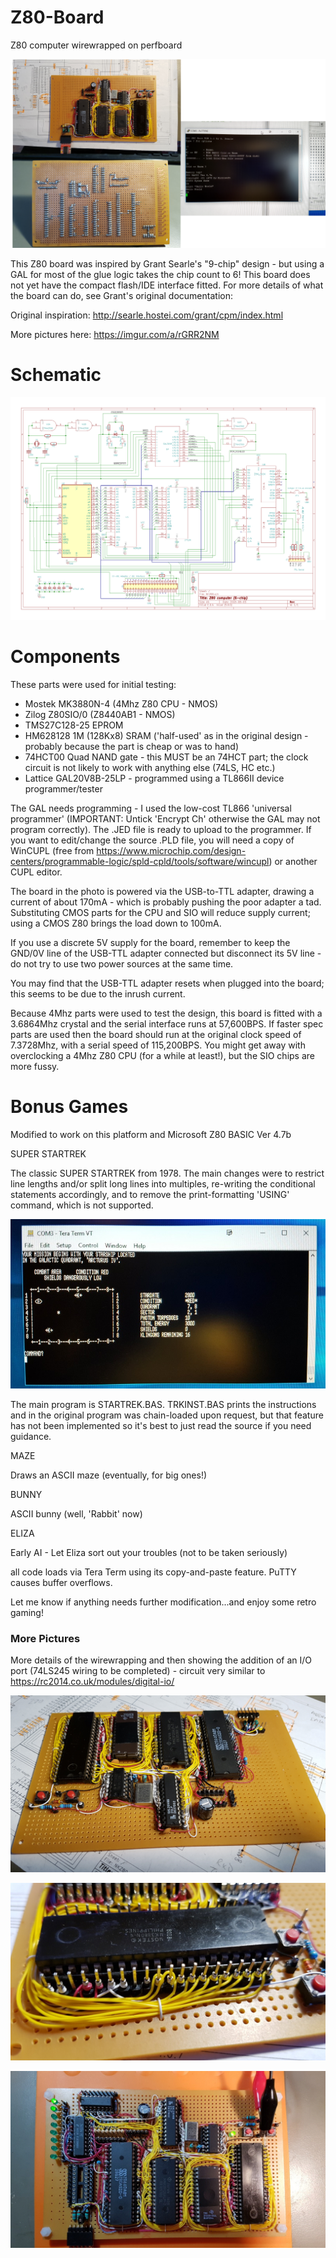 # Z80-Board
Z80 computer wirewrapped on perfboard

![Image](NKZ80montage-small.png)

This Z80 board was inspired by Grant Searle's "9-chip" design - but using a GAL for most of the glue logic takes the chip count to 6! This board does not yet have the compact flash/IDE interface fitted. For more details of what the board can do, see Grant's original documentation:

Original inspiration: http://searle.hostei.com/grant/cpm/index.html

More pictures here: https://imgur.com/a/rGRR2NM

# Schematic

![Image](schematic.png)

# Components

These parts were used for initial testing:

* Mostek MK3880N-4 (4Mhz Z80 CPU - NMOS)
* Zilog Z80SIO/0 (Z8440AB1 - NMOS)
* TMS27C128-25 EPROM
* HM628128 1M (128Kx8) SRAM ('half-used' as in the original design - probably because the part is cheap or was to hand)
* 74HCT00 Quad NAND gate - this MUST be an 74HCT part; the clock circuit is not likely to work with anything else (74LS, HC etc.)
* Lattice GAL20V8B-25LP - programmed using a TL866II device programmer/tester

The GAL needs programming - I used the low-cost TL866 'universal programmer' (IMPORTANT: Untick 'Encrypt Ch' otherwise the GAL may not program correctly). The .JED file is ready to upload to the programmer. If you want to edit/change the source .PLD file, you will need a copy of WinCUPL (free from https://www.microchip.com/design-centers/programmable-logic/spld-cpld/tools/software/wincupl) or another CUPL editor.

The board in the photo is powered via the USB-to-TTL adapter, drawing a current of about 170mA - which is probably pushing the poor adapter a tad. Substituting CMOS parts for the CPU and SIO will reduce supply current; using a CMOS Z80 brings the load down to 100mA.

If you use a discrete 5V supply for the board, remember to keep the GND/0V line of the USB-TTL adapter connected but disconnect its 5V line - do not try to use two power sources at the same time.

You may find that the USB-TTL adapter resets when plugged into the board; this seems to be due to the inrush current. 

Because 4Mhz parts were used to test the design, this board is fitted with a 3.6864Mhz crystal and the serial interface runs at 57,600BPS. If faster spec parts are used then the board should run at the original clock speed of 7.3728Mhz, with a serial speed of 115,200BPS. You might get away with overclocking a 4Mhz Z80 CPU (for a while at least!), but the SIO chips are more fussy. 

# Bonus Games

Modified to work on this platform and Microsoft Z80 BASIC Ver 4.7b

SUPER STARTREK

The classic SUPER STARTREK from 1978. The main changes were to restrict line lengths and/or split long lines into multiples, re-writing the conditional statements accordingly, and to remove the print-formatting 'USING' command, which is not supported. 

![Image](trek1-800.jpg)

The main program is STARTREK.BAS. TRKINST.BAS prints the instructions and in the original program was chain-loaded upon request,  but that feature has not been implemented so it's best to just read the source if you need guidance.

MAZE

Draws an ASCII maze (eventually, for big ones!)

BUNNY

ASCII bunny (well, 'Rabbit' now)

ELIZA

Early AI - Let Eliza sort out your troubles (not to be taken seriously)

all code loads via Tera Term using its copy-and-paste feature. PuTTY causes buffer overflows.

Let me know if anything needs further modification...and enjoy some retro gaming!

### More Pictures

More details of the wirewrapping and then showing the addition of an I/O port (74LS245 wiring to be completed) - circuit very similar to https://rc2014.co.uk/modules/digital-io/

![Image](z80-3.jpg)

![Image](z80-4.jpg)

![Image](z80-5.jpg)



